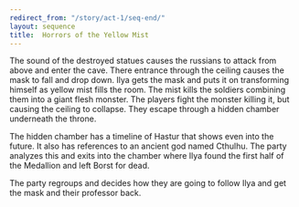 ```yaml
---
redirect_from: "/story/act-1/seq-end/"
layout: sequence
title:  Horrors of the Yellow Mist
---
```



The sound of the destroyed statues causes the russians to attack from above and enter the cave.
There entrance through the ceiling causes the mask to fall and drop down.
Ilya gets the mask and puts it on transforming himself as yellow mist fills the room.
The mist kills the soldiers combining them into a giant flesh monster.
The players fight the monster killing it, but causing the ceiling to collapse.
They escape through a hidden chamber underneath the throne.

The hidden chamber has a timeline of Hastur that shows even into the future.
It also has references to an ancient god named Cthulhu.
The party analyzes this and exits into the chamber where Ilya found the first half of the Medallion and left Borst for dead.

The party regroups and decides how they are going to follow Ilya and get the mask and their professor back.



